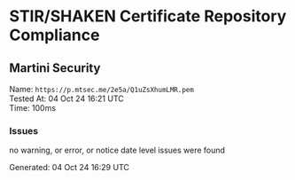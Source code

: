 # STIR/SHAKEN Certificate Repository Compliance

## Martini Security

Name: `https://p.mtsec.me/2e5a/Q1uZsXhumLMR.pem`\
Tested At: 04 Oct 24 16:21 UTC\
Time: 100ms

### Issues

no warning, or error, or notice date level issues were found

Generated: 04 Oct 24 16:29 UTC